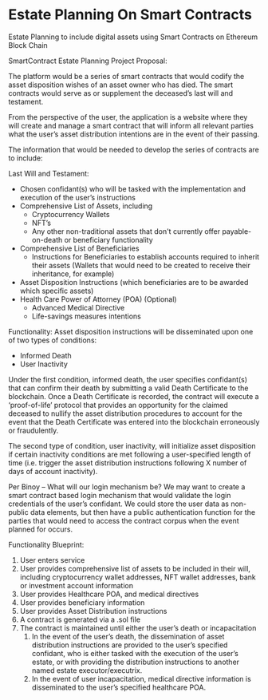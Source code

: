 # Estate Planning On Smart Contracts
Estate Planning to include digital assets using Smart Contracts on Ethereum Block Chain
<!-----

Yay, no errors, warnings, or alerts!

Conversion time: 0.513 seconds.


Using this Markdown file:

1. Paste this output into your source file.
2. See the notes and action items below regarding this conversion run.
3. Check the rendered output (headings, lists, code blocks, tables) for proper
   formatting and use a linkchecker before you publish this page.

Conversion notes:

* Docs to Markdown version 1.0β33
* Sat Jan 22 2022 12:50:42 GMT-0800 (PST)
* Source doc: SmartContract Estate Planning
----->


SmartContract Estate Planning Project Proposal:

The platform would be a series of smart contracts that would codify the asset disposition wishes of an asset owner who has died. The smart contracts would serve as or supplement the deceased’s last will and testament.

From the perspective of the user, the application is a website where they will create and manage a smart contract that will inform all relevant parties what the user’s asset distribution intentions are in the event of their passing.

The information that would be needed to develop the series of contracts are to include:

Last Will and Testament:


* Chosen confidant(s) who will be tasked with the implementation and execution of the user’s instructions
* Comprehensive List of Assets, including
    * Cryptocurrency Wallets
    * NFT’s 
    * Any other non-traditional assets that don't currently offer payable-on-death or beneficiary functionality
* Comprehensive List of Beneficiaries
    * Instructions for Beneficiaries to establish accounts required to inherit their assets (Wallets that would need to be created to receive their inheritance, for example)
* Asset Disposition Instructions (which beneficiaries are to be awarded which specific assets)
* Health Care Power of Attorney (POA) (Optional)
    * Advanced Medical Directive
    * Life-savings measures intentions

Functionality:  Asset disposition instructions will be disseminated upon one of two types of conditions:


* Informed Death
* User Inactivity

Under the first condition, informed death, the user specifies confidant(s) that can confirm their death by submitting a valid Death Certificate to the blockchain. Once a Death Certificate is recorded, the contract will execute a ‘proof-of-life’ protocol that provides an opportunity for the claimed deceased to nullify the asset distribution procedures to account for the event that the Death Certificate was entered into the blockchain erroneously or fraudulently. 

The second type of condition, user inactivity, will initialize asset disposition if certain inactivity conditions are met following a user-specified length of time (i.e. trigger the asset distribution instructions following X number of days of account inactivity).

Per Binoy – What will our login mechanism be? We may want to create a smart contract based login mechanism that would validate the login credentials of the user’s confidant. We could store the user data as non-public data elements, but then have a public authentication function for the parties that would need to access the contract corpus when the event planned for occurs.

Functionality Blueprint:


1. User enters service
2. User provides comprehensive list of assets to be included in their will, including cryptocurrency wallet addresses, NFT wallet addresses, bank or investment account information
3. User provides Healthcare POA, and medical directives
4. User provides beneficiary information
5. User provides Asset Distribution instructions
6. A contract is generated via a .sol file
7. The contract is maintained until either the user’s death or incapacitation
    1. In the event of the user’s death, the dissemination of asset distribution instructions are provided to the user’s specified confidant, who is either tasked with the execution of the user’s estate, or with providing the distribution instructions to another named estate executor/executrix.
    2. In the event of user incapacitation, medical directive information is disseminated to the user’s specified healthcare POA.
